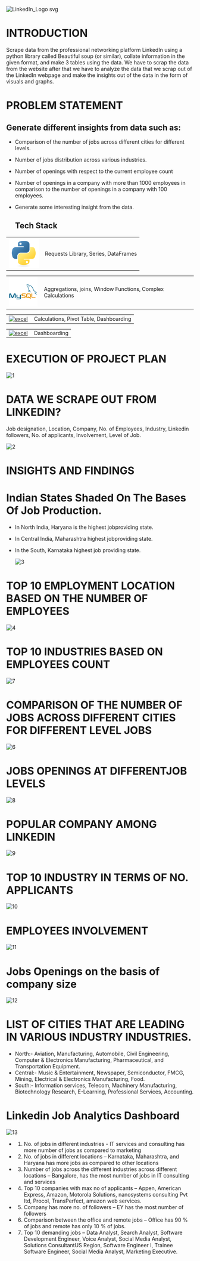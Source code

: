 ![LinkedIn_Logo svg](https://github.com/khetanayush/Linkedin-Jobs-Analysis/assets/131992182/54df4fdc-8f61-41bd-9515-d827e855279d)
# INTRODUCTION

Scrape data from the professional networking platform LinkedIn using a
python library called Beautiful soup (or similar), collate information in
the given format, and make 3 tables using the data. We have to scrap the
data from the website after that we have to analyze the data that we
scrap out of the LinkedIn webpage and make the insights out of the data
in the form of visuals and graphs.

# PROBLEM STATEMENT

## Generate different insights from data such as:
- Comparison of the number of jobs across different cities for different levels.
- Number of jobs distribution across various industries.
- Number of openings with respect to the current employee count 
- Number of openings in a company with more than 1000 employees in comparison to the number of openings in a company with 100 employees.
- Generate some interesting insight from the data.

  ## Tech Stack
<table style="border: none; border-collapse: collapse;">
  <tr>
    <td style="vertical-align: middle;">
      <a href="https://www.python.org" target="_blank" rel="noreferrer">
        <img src="https://raw.githubusercontent.com/devicons/devicon/master/icons/python/python-original.svg" alt="python" width="80" height="80"/>
      </a>
    </td>
    <td style="vertical-align: middle; padding-left: 10px;">
      Requests Library, Series, DataFrames
    </td>
  </tr>
</table>

<table style="border: none; border-collapse: collapse;">
  <tr>
    <td style="vertical-align: middle;">
      <a href="https://www.mysql.com/" target="_blank" rel="noreferrer">
        <img src="https://raw.githubusercontent.com/devicons/devicon/master/icons/mysql/mysql-original-wordmark.svg" alt="mysql" width="80" height="80"/>
      </a>
    </td>
    <td style="vertical-align: middle; padding-left: 10px;">
      Aggregations, joins, Window Functions, Complex Calculations
    </td>
  </tr>
</table>

<table style="border: none; border-collapse: collapse;">
  <tr>
    <td style="vertical-align: middle;">
      <a href="https://support.microsoft.com/en-us/excel" target="_blank" rel="noreferrer">
        <img src="https://upload.wikimedia.org/wikipedia/commons/3/34/Microsoft_Office_Excel_%282019%E2%80%93present%29.svg" alt="excel" width="80" height="80"/>
      </a>
    </td>
    <td style="vertical-align: middle; padding-left: 10px;">
      Calculations, Pivot Table, Dashboarding
    </td>
  </tr>
</table>

<table style="border: none; border-collapse: collapse;">
  <tr>
    <td style="vertical-align: middle;">
      <a href="https://www.tableau.com" target="_blank" rel="noreferrer">
        <img src="https://www.svgrepo.com/show/354428/tableau-icon.svg" alt="excel" width="80" height="80"/>
      </a>
    </td>
    <td style="vertical-align: middle; padding-left: 10px;">
     Dashboarding
    </td>
  </tr>
</table>


# EXECUTION OF PROJECT PLAN
![1](https://github.com/khetanayush/Linkedin-Jobs-Analysis/assets/131992182/f272555e-8c8e-40fd-a0ee-1ba29ae4a340)


# DATA WE SCRAPE OUT FROM LINKEDIN?

Job designation, Location, Company, No. of Employees, Industry, Linkedin
followers, No. of applicants, Involvement, Level of Job.


![2](https://github.com/khetanayush/Linkedin-Jobs-Analysis/assets/131992182/e7bcabde-91ae-49e6-9573-450b189557fc)


# INSIGHTS AND FINDINGS

# Indian States Shaded On The Bases Of Job Production. 

- In North India, Haryana is the highest jobproviding state.
- In Central India, Maharashtra highest jobproviding state.
- In the South, Karnataka highest job providing state.

  ![3](https://github.com/khetanayush/Linkedin-Jobs-Analysis/assets/131992182/7bfa046e-a74a-46f1-bffc-c9d399b1cc43)


# TOP 10 EMPLOYMENT LOCATION BASED ON THE NUMBER OF EMPLOYEES

![4](https://github.com/khetanayush/Linkedin-Jobs-Analysis/assets/131992182/e73ee129-8fcb-44d1-863f-bdd056ade991)


# TOP 10 INDUSTRIES BASED ON EMPLOYEES COUNT

![7](https://github.com/khetanayush/Linkedin-Jobs-Analysis/assets/131992182/63296363-2c84-4460-844c-7f2c2a64fb7c)


# COMPARISON OF THE NUMBER OF JOBS ACROSS DIFFERENT CITIES FOR DIFFERENT LEVEL JOBS

![6](https://github.com/khetanayush/Linkedin-Jobs-Analysis/assets/131992182/eaf7bd39-e67b-436e-947c-8d00a58fb82e)


# JOBS OPENINGS AT DIFFERENTJOB LEVELS

![8](https://github.com/khetanayush/Linkedin-Jobs-Analysis/assets/131992182/f7e17793-416c-4e05-b227-d0e5c87dfb41)


# POPULAR COMPANY AMONG LINKEDIN

![9](https://github.com/khetanayush/Linkedin-Jobs-Analysis/assets/131992182/fce4362f-a4a7-4521-9598-32cf91822af7)


# TOP 10 INDUSTRY IN TERMS OF NO. APPLICANTS

![10](https://github.com/khetanayush/Linkedin-Jobs-Analysis/assets/131992182/c3e20772-42ff-42aa-87a0-2e81e66a065e)


# EMPLOYEES INVOLVEMENT

![11](https://github.com/khetanayush/Linkedin-Jobs-Analysis/assets/131992182/c7207712-5191-4feb-83ef-b83e3de06c83)


# Jobs Openings on the basis of company size

![12](https://github.com/khetanayush/Linkedin-Jobs-Analysis/assets/131992182/f60c8a33-79f6-4709-b552-2902824a8f85)


# LIST OF CITIES THAT ARE LEADING IN VARIOUS INDUSTRY INDUSTRIES.

- North:- Aviation, Manufacturing, Automobile, Civil Engineering, Computer & Electronics Manufacturing, Pharmaceutical, and Transportation Equipment.
- Central:- Music & Entertainment, Newspaper, Semiconductor, FMCG, Mining, Electrical & Electronics Manufacturing, Food.
- South:- Information services, Telecom, Machinery Manufacturing, Biotechnology Research, E-Learning, Professional Services, Accounting.

# Linkedin Job Analytics Dashboard

![13](https://github.com/khetanayush/Linkedin-Jobs-Analysis/assets/131992182/be7ecafe-ffa2-4d80-939a-ae1497530783)

- 1. No. of jobs in different industries - IT services and consulting has more number of jobs as compared to marketing
- 2. No. of jobs in different locations – Karnataka, Maharashtra, and Haryana has more jobs as compared to other locations
- 3. Number of jobs across the different industries across different locations – Bangalore, has the most number of jobs in IT consulting and services
- 4. Top 10 companies with max no of applicants – Appen, American Express, Amazon, Motorola Solutions, nanosystems consulting Pvt ltd, Procol, TransPerfect, amazon web services.
- 5. Company has more no. of followers – EY has the most number of followers
- 6. Comparison between the office and remote jobs – Office has 90 % of jobs and remote has only 10 % of jobs.
- 7. Top 10 demanding jobs – Data Analyst, Search Analyst, Software Development Engineer, Voice Analyst, Social Media Analyst, Solutions ConsultantUS Region, Software Engineer I, Trainee Software Engineer, Social Media Analyst, Marketing Executive. 















